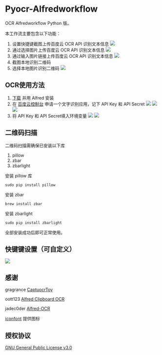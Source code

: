 # Pyocr-Alfredworkflow

OCR Alfredworkflow Python 版。

本工作流主要包含以下功能：

1. 设置快捷键截图上传百度云 OCR API 识别文本信息
![](./image/2017-12-09015515.gif)
2. 通过选择图片上传百度云 OCR API 识别文本信息
![](./image/2017-12-09020132.gif)
3. 通过输入图片链接上传百度云 OCR API 识别文本信息
![](./image/2017-12-09020553.gif)
4. 截图本地识别二维码
5. 选择本地图片识别二维码
![](./image/2017-12-09021034.gif)


## OCR使用方法

1. [下载](https://github.com/AcerFeng/Pyocr-Alfredworkflow/releases) 并用 Alfred 安装
2. 在 [百度云控制台](https://console.bce.baidu.com/ai/#/ai/ocr/overview/index) 申请一个文字识别应用，记下 API Key 和 API Secret
![](./image/QQ20171210-145154.png)
![](./image/78CF0CBD-9E52-4BAD-9B87-16E08AB445FF.png)
![](./image/QQ20171210-145510.png)
3. 将 API Key 和 API Secret填入环境变量
![](./image/QQ20171210-145856.png)
![](./image/QQ20171210-145943.png)


## 二维码扫描

二维码扫描需确保已安装以下库

1. pillow
2. zbar
3. zbarlight

安装 pillow 库

	sudo pip install pillow
	
安装 zbar 

	brew install zbar
	
安装 zbarlight

	sudo pip install zbarlight
	
全部安装成功后即可正常使用。

## 快键键设置（可自定义）

![](./image/QQ20171210-150554.png)

## 感谢

gragrance  [CaptuocrToy](https://github.com/gragrance/CaptuocrToy)

oott123  [Alfred Clipboard OCR](https://github.com/oott123/alfred-clipboard-ocr/)

jadec0der [Alfred-OCR](https://github.com/jadec0der/alfred-ocr)

[iconfont](http://iconfont.cn/collections) 提供图标

## 授权协议

[GNU General Public License v3.0](https://github.com/AcerFeng/Pyocr-Alfredworkflow/blob/master/LICENSE)